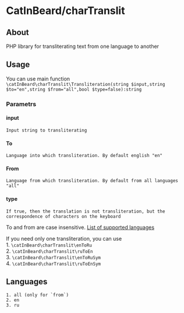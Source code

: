 # CatInBeard/charTranslit
## About
 PHP library for transliterating text from one language to another 
## Usage
You can use main function
`\catInBeard\charTranslit\Transliteration(string $input,string $to="en",string $from="all",bool $type=false):string`
### Parametrs
#### input
    Input string to transliterating
#### To
    Language into which transliteration. By default english "en"
#### From
    Language from which transliteration. By default from all languages "all"
#### type
    If true, then the translation is not transliteration, but the correspondence of characters on the keyboard   
To and from are case insensitive. [List of supported languages](#languages)  

If you need only one transliteration, you can use  
    1. `\catInBeard\charTranslit\enToRu`    
    2. `\catInBeard\charTranslit\ruToEn`   
    3. `\catInBeard\charTranslit\enToRuSym`   
    4. `\catInBeard\charTranslit\ruToEnSym`   

## <a name="languages"></a>Languages
    1. all (only for `from`)
    2. en
    3. ru